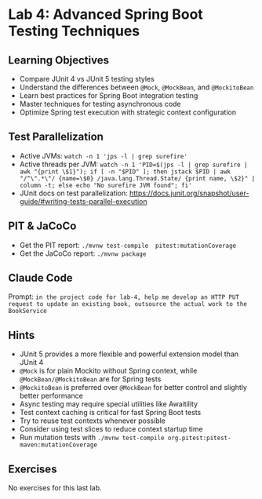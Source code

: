 # Lab 4: Advanced Spring Boot Testing Techniques

## Learning Objectives

- Compare JUnit 4 vs JUnit 5 testing styles
- Understand the differences between `@Mock`, `@MockBean`, and `@MockitoBean`
- Learn best practices for Spring Boot integration testing
- Master techniques for testing asynchronous code
- Optimize Spring test execution with strategic context configuration


## Test Parallelization

- Active JVMs: `watch -n 1 'jps -l | grep surefire'`
- Active threads per JVM: `watch -n 1 'PID=$(jps -l | grep surefire | awk "{print \$1}"); if [ -n "$PID" ]; then jstack $PID | awk "/^\".*\"/ {name=\$0} /java.lang.Thread.State/ {print name, \$2}" | column -t; else echo "No surefire JVM found"; fi'`
- JUnit docs on test parallelization: https://docs.junit.org/snapshot/user-guide/#writing-tests-parallel-execution

## PIT & JaCoCo

- Get the PIT report: `./mvnw test-compile  pitest:mutationCoverage`
- Get the JaCoCo report: `./mvnw package`

## Claude Code

Prompt: `in the project code for lab-4, help me develop an HTTP PUT request to update an existing book, outsource the actual work to the
BookService`

## Hints

- JUnit 5 provides a more flexible and powerful extension model than JUnit 4
- `@Mock` is for plain Mockito without Spring context, while `@MockBean/@MockitoBean` are for Spring tests
- `@MockitoBean` is preferred over `@MockBean` for better control and slightly better performance
- Async testing may require special utilities like Awaitility
- Test context caching is critical for fast Spring Boot tests
- Try to reuse test contexts whenever possible
- Consider using test slices to reduce context startup time
- Run mutation tests with `./mvnw test-compile org.pitest:pitest-maven:mutationCoverage`

## Exercises

No exercises for this last lab.
